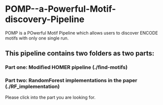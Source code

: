 # POMP--a-Powerful-Motif-discovery-Pipeline

POMP is a POwerful Motif Pipeline which allows users to discover ENCODE motifs with only one single run.

## This pipeline contains two folders as two parts: 

### Part one: Modified HOMER pipeline  (./find-motifs)

### Part two: RandomForest implementations in the paper  (./RF_implementation)


Please click into the part you are looking for.

